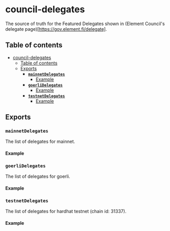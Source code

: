 # council-delegates

The source of truth for the Featured Delegates shown in (Element Council's delegate page)[https://gov.element.fi/delegate].

## Table of contents

- [council-delegates](#council-delegates)
  - [Table of contents](#table-of-contents)
  - [Exports](#exports)
    - [**`mainnetDelegates`**](#mainnetdelegates)
      - [Example](#example)
    - [**`goerliDelegates`**](#goerlidelegates)
      - [Example](#example-1)
    - [**`testnetDelegates`**](#testnetdelegates)
      - [Example](#example-2)

## Exports

### **`mainnetDelegates`**

The list of delegates for mainnet.

#### Example

### **`goerliDelegates`**

The list of delegates for goerli.

#### Example

### **`testnetDelegates`**

The list of delegates for hardhat testnet (chain id: 31337).

#### Example
